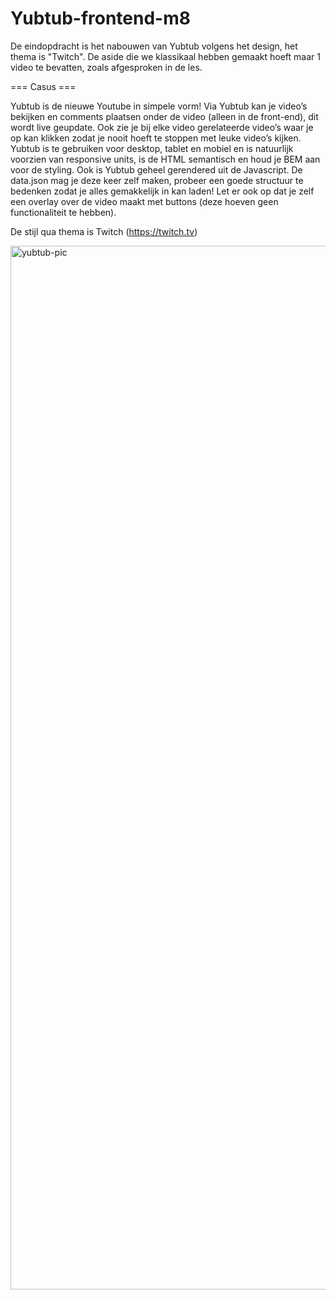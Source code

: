# Yubtub-frontend-m8

De eindopdracht is het nabouwen van Yubtub volgens het design, het thema is "Twitch". De aside die we klassikaal hebben gemaakt hoeft maar 1 video te bevatten, zoals afgesproken in de les.
 

=== Casus ===

Yubtub is de nieuwe Youtube in simpele vorm! Via Yubtub kan je video’s bekijken en comments plaatsen onder de video (alleen in de front-end), dit wordt live geupdate. Ook zie je bij elke video gerelateerde video’s waar je op kan klikken zodat je nooit hoeft te stoppen met leuke video’s kijken. Yubtub is te gebruiken voor desktop, tablet en mobiel en is natuurlijk voorzien van responsive units, is de HTML semantisch en houd je BEM aan voor de styling. Ook is Yubtub geheel gerendered uit de Javascript. De data.json mag je deze keer zelf maken, probeer een goede structuur te bedenken zodat je alles gemakkelijk in kan laden! Let er ook op dat je zelf een overlay over de video maakt met buttons (deze hoeven geen functionaliteit te hebben). 

De stijl qua thema is Twitch (https://twitch.tv)


<img width="1670" alt="yubtub-pic" src="https://github.com/Uday-Singh1/Yubtub-frontend-m8/assets/91188742/fa29471a-efdd-485e-9750-b452beb6b1cd">
